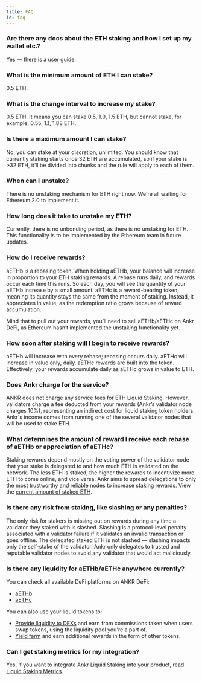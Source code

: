 ```yaml
---
title: FAQ
id: faq
---
```


### Are there any docs about the ETH staking and how I set up my wallet etc.?

Yes — there is a [user guide](https://www.ankr.com/docs/staking/liquid-staking/eth/stake-eth).


### What is the minimum amount of ETH I can stake?
 
0.5 ETH.
 

### What is the change interval to increase my stake? 

0.5 ETH. It means you can stake 0.5, 1.0, 1.5 ETH, but cannot stake, for example, 0.55, 1.1, 1.88 ETH.


### Is there a maximum amount I can stake?

No, you can stake at your discretion, unlimited. You should know that currently staking starts once 32 ETH are accumulated, so if your stake is >32 ETH, it’ll be divided into chunks and the rule will apply to each of them. 


### When can I unstake?

There is no unstaking mechanism for ETH right now. We're all waiting for Ethereum 2.0 to implement it. 


### How long does it take to unstake my ETH?

Currently, there is no unbonding period, as there is no unstaking for ETH. This functionality is to be implemented by the Ethereum team in future updates.


### How do I receive rewards? 

aETHb is a rebasing token. When holding aETHb, your balance will increase in proportion to your ETH staking rewards. A rebase runs daily, and rewards occur each time this runs. So each day, you will see the quantity of your aETHb increase by a small amount. 
aETHc is a reward-bearing token, meaning its quantity stays the same from the moment of staking. 
Instead, it appreciates in value, as the redemption ratio grows because of reward accumulation.

Mind that to pull out your rewards, you’ll need to sell aETHb/aETHc on Ankr DeFi, as Ethereum hasn’t implemented the unstaking functionality yet.


### How soon after staking will I begin to receive rewards?

aETHb will increase with every rebase; rebasing occurs daily. aETHc will increase in value only, daily. 
aETHc rewards are built into the token. Effectively, your rewards accumulate daily as aETHc grows in value to ETH.

### Does Ankr charge for the service?

ANKR does not charge any service fees for ETH Liquid Staking. 
However, validators charge a fee deducted from your rewards (Ankr’s validator node charges 10%), representing an indirect cost for liquid staking token holders. 
Ankr's income comes from running one of the several validator nodes that will be used to stake ETH.


### What determines the amount of reward I receive each rebase of aETHb or appreciation of aETHc?

Staking rewards depend mostly on the voting power of the validator node that your stake is delegated to and how much ETH is validated on the network. The less ETH is staked, the higher the rewards to incentivize more ETH to come online, and vice versa. Ankr aims to spread delegations to only the most trustworthy and reliable nodes to increase staking rewards. 
View the [current amount of staked ETH](https://launchpad.ethereum.org/).


### Is there any risk from staking, like slashing or any penalties?

The only risk for stakers is missing out on rewards during any time a validator they staked with is slashed. 
Slashing is a protocol-level penalty associated with a validator failure if it validates an invalid transaction or goes offline. 
The delegated staked ETH is not slashed — slashing impacts only the self-stake of the validator. 
Ankr only delegates to trusted and reputable validator nodes to avoid any validator that would act maliciously.


### Is there any liquidity for aETHb/aETHc anywhere currently?

You can check all available DeFi platforms on ANKR DeFi:

* [aETHb](https://www.ankr.com/staking/defi/trade/?from=aETHb&to=ETH) 
* [aETHc](https://www.ankr.com/staking/defi/trade/?from=aETHc&to=ETH)

You can also use your liquid tokens to:
* [Provide liquidity to DEXs](https://www.ankr.com/docs/staking/defi/provide-liquidity-to-dex) and earn from commissions taken when users swap tokens, using the liquidity pool you're a part of.
* [Yield farm](https://www.ankr.com/docs/staking/defi/yield-farm) and earn additional rewards in the form of other tokens.  


### Can I get staking metrics for my integration?

Yes, if you want to integrate Ankr Liquid Staking into your product, read [Liquid Staking Metrics](https://ankr.com/docs/staking/extra/staking-metrics).